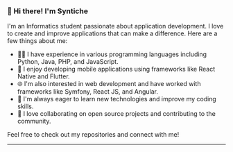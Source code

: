 

### 👋 Hi there! I'm Syntiche

I'm an Informatics student passionate about application development. I love to create and improve applications that can make a difference. Here are a few things about me:

- 👩‍💻 I have experience in various programming languages including Python, Java, PHP, and JavaScript.
- 📱 I enjoy developing mobile applications using frameworks like React Native and Flutter.
- 🌐 I'm also interested in web development and have worked with frameworks like Symfony, React JS, and Angular.
- 🚀 I'm always eager to learn new technologies and improve my coding skills.
- 🤝 I love collaborating on open source projects and contributing to the community.

Feel free to check out my repositories and connect with me!

---

<!--
**desireeDev/desireeDev** is a ✨ _special_ ✨ repository because its `README.md` (this file) appears on your GitHub profile.

Here are some ideas to get you started:

- 🔭 I’m currently working on ...
- 🌱 I’m currently learning ...
- 👯 I’m looking to collaborate on ...
- 🤔 I’m looking for help with ...
- 💬 Ask me about ...
- 📫 How to reach me: ...
- 😄 Pronouns: ...
- ⚡ Fun fact: ...
-->
